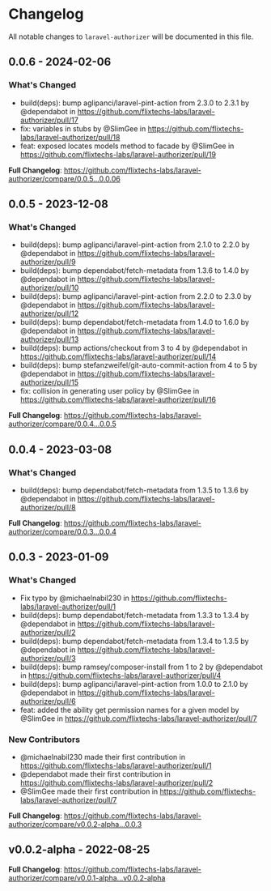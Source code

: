 # Changelog

All notable changes to `laravel-authorizer` will be documented in this file.

## 0.0.6 - 2024-02-06

### What's Changed

* build(deps): bump aglipanci/laravel-pint-action from 2.3.0 to 2.3.1 by @dependabot in https://github.com/flixtechs-labs/laravel-authorizer/pull/17
* fix: variables in stubs by @SlimGee in https://github.com/flixtechs-labs/laravel-authorizer/pull/18
* feat: exposed locates models method to facade by @SlimGee in https://github.com/flixtechs-labs/laravel-authorizer/pull/19

**Full Changelog**: https://github.com/flixtechs-labs/laravel-authorizer/compare/0.0.5...0.0.06

## 0.0.5 - 2023-12-08

### What's Changed

* build(deps): bump aglipanci/laravel-pint-action from 2.1.0 to 2.2.0 by @dependabot in https://github.com/flixtechs-labs/laravel-authorizer/pull/9
* build(deps): bump dependabot/fetch-metadata from 1.3.6 to 1.4.0 by @dependabot in https://github.com/flixtechs-labs/laravel-authorizer/pull/10
* build(deps): bump aglipanci/laravel-pint-action from 2.2.0 to 2.3.0 by @dependabot in https://github.com/flixtechs-labs/laravel-authorizer/pull/12
* build(deps): bump dependabot/fetch-metadata from 1.4.0 to 1.6.0 by @dependabot in https://github.com/flixtechs-labs/laravel-authorizer/pull/13
* build(deps): bump actions/checkout from 3 to 4 by @dependabot in https://github.com/flixtechs-labs/laravel-authorizer/pull/14
* build(deps): bump stefanzweifel/git-auto-commit-action from 4 to 5 by @dependabot in https://github.com/flixtechs-labs/laravel-authorizer/pull/15
* fix: collision in generating user policy by @SlimGee in https://github.com/flixtechs-labs/laravel-authorizer/pull/16

**Full Changelog**: https://github.com/flixtechs-labs/laravel-authorizer/compare/0.0.4...0.0.5

## 0.0.4 - 2023-03-08

### What's Changed

- build(deps): bump dependabot/fetch-metadata from 1.3.5 to 1.3.6 by @dependabot in https://github.com/flixtechs-labs/laravel-authorizer/pull/8

**Full Changelog**: https://github.com/flixtechs-labs/laravel-authorizer/compare/0.0.3...0.0.4

## 0.0.3 - 2023-01-09

### What's Changed

- Fix typo by @michaelnabil230 in https://github.com/flixtechs-labs/laravel-authorizer/pull/1
- build(deps): bump dependabot/fetch-metadata from 1.3.3 to 1.3.4 by @dependabot in https://github.com/flixtechs-labs/laravel-authorizer/pull/2
- build(deps): bump dependabot/fetch-metadata from 1.3.4 to 1.3.5 by @dependabot in https://github.com/flixtechs-labs/laravel-authorizer/pull/3
- build(deps): bump ramsey/composer-install from 1 to 2 by @dependabot in https://github.com/flixtechs-labs/laravel-authorizer/pull/4
- build(deps): bump aglipanci/laravel-pint-action from 1.0.0 to 2.1.0 by @dependabot in https://github.com/flixtechs-labs/laravel-authorizer/pull/6
- feat: added the ability get permission names for a given model by @SlimGee in https://github.com/flixtechs-labs/laravel-authorizer/pull/7

### New Contributors

- @michaelnabil230 made their first contribution in https://github.com/flixtechs-labs/laravel-authorizer/pull/1
- @dependabot made their first contribution in https://github.com/flixtechs-labs/laravel-authorizer/pull/2
- @SlimGee made their first contribution in https://github.com/flixtechs-labs/laravel-authorizer/pull/7

**Full Changelog**: https://github.com/flixtechs-labs/laravel-authorizer/compare/v0.0.2-alpha...0.0.3

## v0.0.2-alpha - 2022-08-25

**Full Changelog**: https://github.com/flixtechs-labs/laravel-authorizer/compare/v0.0.1-alpha...v0.0.2-alpha

